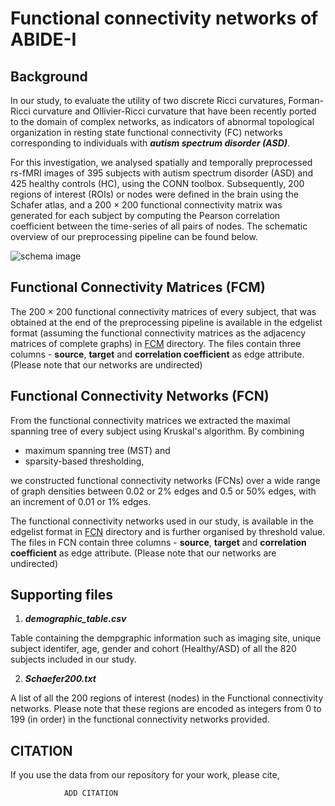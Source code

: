 # Functional connectivity networks of ABIDE-I

## Background

In our study, to evaluate the utility of two discrete Ricci curvatures, Forman-Ricci curvature and Ollivier-Ricci curvature that have been recently ported to the domain of complex networks, as indicators of abnormal topological organization in resting state functional connectivity (FC) networks corresponding to individuals with **_autism spectrum disorder (ASD)_**. 

For this investigation, we analysed spatially and temporally preprocessed rs-fMRI images of 395 subjects with autism spectrum disorder (ASD) and 425 healthy controls (HC), using the CONN toolbox. Subsequently, 200 regions of interest (ROIs) or nodes were defined in the brain using the Schafer atlas, and a 200 × 200 functional connectivity matrix was generated for each subject by computing the Pearson correlation coefficient between the time-series of all pairs of nodes. The schematic overview of our preprocessing pipeline can be found below.



![schema image](https://github.com/asamallab/RicciCurvature-fMRInetworks/blob/main/fMRInetworks/ABIDE-I/README-SchemaImage.png)

## Functional Connectivity Matrices (FCM)

The 200 × 200 functional connectivity matrices of every subject, that was obtained at the end of the preprocessing pipeline is available in the edgelist format (assuming the functional connectivity matrices as the adjacency matrices of complete graphs) in [FCM](https://github.com/asamallab/RicciCurvature-fMRInetworks/tree/main/fMRInetworks/ABIDE-I/FCM) directory.
The files contain three columns - **source**, **target** and **correlation coefficient** as edge attribute. (Please note that our networks are undirected)

## Functional Connectivity Networks (FCN)

From the functional connectivity matrices we extracted the maximal spanning tree of every subject using Kruskal's algorithm. By combining

* maximum spanning tree (MST) and 
* sparsity-based thresholding, 

we constructed functional connectivity networks (FCNs) over a wide range of graph densities between 0.02 or 2% edges and 0.5 or 50% edges, with an increment of 0.01 or 1% edges. 

The functional connectivity networks used in our study, is available in the edgelist format in [FCN](https://github.com/asamallab/RicciCurvature-fMRInetworks/tree/main/fMRInetworks/ABIDE-I/FCN) directory and is further organised by threshold value.
The files in FCN contain three columns - **source**, **target** and **correlation coefficient** as edge attribute. (Please note that our networks are undirected)

## Supporting files

1. **_demographic_table.csv_**

Table containing the dempgraphic information such as imaging site, unique subject identifer, age, gender and cohort (Healthy/ASD) of all the 820 subjects included in our study.

2. **_Schaefer200.txt_**

A list of all the 200 regions of interest (nodes) in the Functional connectivity networks. Please note that these regions are encoded as integers from 0 to 199 (in order) in the functional connectivity networks provided.

## CITATION
If you use the data from our repository for your work, please cite,
				
				ADD CITATION
